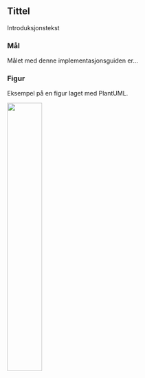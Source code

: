 ## Tittel

Introduksjonstekst

### Mål

Målet med denne implementasjonsguiden er...

### Figur

Eksempel på en figur laget med PlantUML.

<img src="test.svg" width="40%" />
